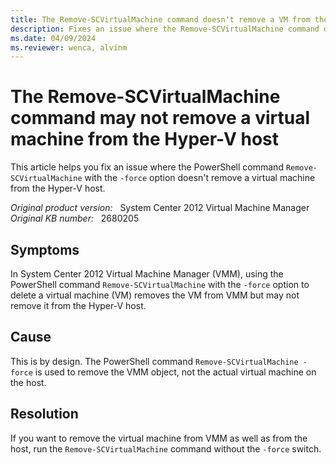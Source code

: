 ```yaml
---
title: The Remove-SCVirtualMachine command doesn't remove a VM from the Hyper-V host
description: Fixes an issue where the Remove-SCVirtualMachine command doesn't remove a VM from the Hyper-V host.
ms.date: 04/09/2024
ms.reviewer: wenca, alvinm
---
```

# The Remove-SCVirtualMachine command may not remove a virtual machine from the Hyper-V host

This article helps you fix an issue where the PowerShell command `Remove-SCVirtualMachine` with the `-force` option doesn't remove a virtual machine from the Hyper-V host.

_Original product version:_ &nbsp; System Center 2012 Virtual Machine Manager  
_Original KB number:_ &nbsp; 2680205

## Symptoms

In System Center 2012 Virtual Machine Manager (VMM), using the PowerShell command `Remove-SCVirtualMachine` with the `-force` option to delete a virtual machine (VM) removes the VM from VMM but may not remove it from the Hyper-V host.

## Cause

This is by design. The PowerShell command `Remove-SCVirtualMachine -force` is used to remove the VMM object, not the actual virtual machine on the host.

## Resolution

If you want to remove the virtual machine from VMM as well as from the host, run the `Remove-SCVirtualMachine` command without the `-force` switch.

